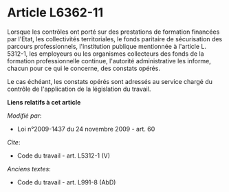 # Article L6362-11

Lorsque les contrôles ont porté sur des prestations de formation financées par l'Etat, les collectivités territoriales, le
fonds paritaire de sécurisation des parcours professionnels, l'institution publique mentionnée à l'article L. 5312-1, les
employeurs ou les organismes collecteurs des fonds de la formation professionnelle continue, l'autorité administrative les
informe, chacun pour ce qui le concerne, des constats opérés. 

Le cas échéant, les constats opérés sont adressés au service chargé du contrôle de l'application de la législation du
travail.

**Liens relatifs à cet article**

_Modifié par_:

  - Loi n°2009-1437 du 24 novembre 2009 - art. 60

_Cite_:

  - Code du travail - art. L5312-1 (V)

_Anciens textes_:

  - Code du travail - art. L991-8 (AbD)
